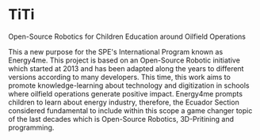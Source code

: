 # TiTi
Open-Source Robotics for Children Education around Oilfield Operations

This a new purpose for the SPE's International Program known as Energy4me. This project is based on an Open-Source Robotic initiative which started at 2013 and has been adapted along the years to different versions according to many developers. 
This time, this work aims to promote knowledge-learning about technology and digitization in schools where oilfield operations generate positive impact. Energy4me prompts children to learn about energy industry, therefore, the Ecuador Section considered fundamental to include within this scope a game changer topic of the last decades which is Open-Source Robotics, 3D-Pritining and programming. 
